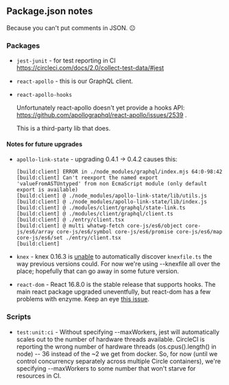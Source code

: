 ## Package.json notes

Because you can't put comments in JSON. 😐

### Packages

- `jest-junit` - for test reporting in CI https://circleci.com/docs/2.0/collect-test-data/#jest

- `react-apollo` - this is our GraphQL client.

- `react-apollo-hooks`

  Unfortunately react-apollo doesn't yet provide a hooks API: https://github.com/apollographql/react-apollo/issues/2539 .

  This is a third-party lib that does.

#### Notes for future upgrades

- `apollo-link-state` - upgrading 0.4.1 -> 0.4.2 causes this:

  ```
  [build:client] ERROR in ./node_modules/graphql/index.mjs 64:0-98:42
  [build:client] Can't reexport the named export 'valueFromASTUntyped' from non EcmaScript module (only default export is available)
  [build:client] @ ./node_modules/apollo-link-state/lib/utils.js
  [build:client] @ ./node_modules/apollo-link-state/lib/index.js
  [build:client] @ ./modules/client/graphql/state-link.ts
  [build:client] @ ./modules/client/graphql/client.ts
  [build:client] @ ./entry/client.tsx
  [build:client] @ multi whatwg-fetch core-js/es6/object core-js/es6/array core-js/es6/symbol core-js/es6/promise core-js/es6/map core-js/es6/set ./entry/client.tsx
  [build:client]
  ```

- `knex` - knex 0.16.3 is [unable](https://github.com/tgriesser/knex/issues/3003) to automatically discover `knexfile.ts` the way previous versions could. For now we're using --knexfile all over the place; hopefully that can go away in some future version.

- `react-dom` - React 16.8.0 is the stable release that supports hooks. The main react package upgraded uneventfully, but react-dom has a few problems with enzyme. Keep an eye [this issue](https://github.com/airbnb/enzyme/issues/2011).

### Scripts

- `test:unit:ci` - Without specifying --maxWorkers, jest will automatically scales out to the number of hardware threads available. CircleCI is reporting the wrong number of hardware threads (os.cpus().length() in node) -- 36 instead of the ~2 we get from docker. So, for now (until we control concurrency separately across multiple Circle containers), we're specifying --maxWorkers to some number that won't starve for resources in CI.
